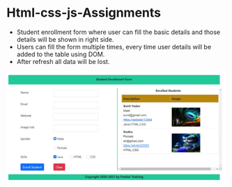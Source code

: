 # Html-css-js-Assignments
- Student enrollment form where user can fill the basic details and those details will be shown in right side.
- Users can fill the form multiple times, every time user details will be added to the table using DOM.
- After refresh all data will be lost.

![](https://github.com/sunil-yadav-800/Html-css-js-Assignments/blob/main/dashboard.jpg)
